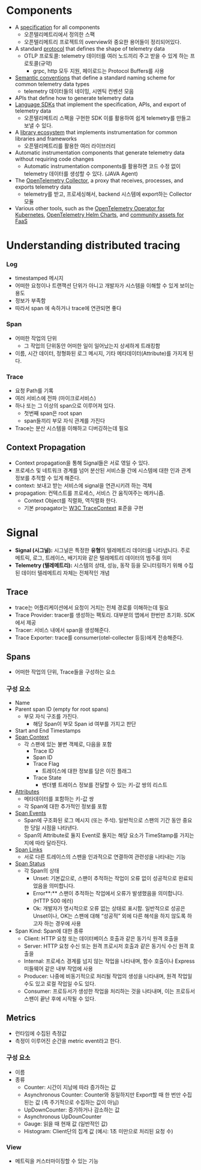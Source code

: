 # Components

- A [specification](https://opentelemetry.io/docs/specs/otel) for all components
    - 오픈텔리메트리에서 정의한 스팩
    - 오픈텔리메트리 프로젝트의 overview와 중요한 용어들이 정리되어있다.
- A standard [protocol](https://opentelemetry.io/docs/specs/otlp/) that defines the shape of telemetry data
    - OTLP 프로토콜: telemetry 데이터를 여러 노드끼리 주고 받을 수 있게 하는 프로토콜(규약)
        - grpc, http 모두 지원, 페이로드는 Protocol Buffers를 사용
- [Semantic conventions](https://opentelemetry.io/docs/specs/semconv/) that define a standard naming scheme for common telemetry data types
    - telemetry 데이터들의 네이밍, 시멘틱 컨벤션 모음
- APIs that define how to generate telemetry data
- [Language SDKs](https://opentelemetry.io/docs/languages) that implement the specification, APIs, and export of telemetry data
    - 오픈텔리메트리 스팩을 구현한 SDK 이를 활용하여 쉽게 telemetry를 만들고 보낼 수 있다.
- A [library ecosystem](https://opentelemetry.io/ecosystem/registry) that implements instrumentation for common libraries and frameworks
    - 오픈텔리메트리를 활용한 여러 라이브러리
- Automatic instrumentation components that generate telemetry data without requiring code changes
    - Automatic instrumentation components를 활용하면 코드 수정 없이 telemetry 데이터를 생성할 수 있다. (JAVA Agent)
- The [OpenTelemetry Collector](https://opentelemetry.io/docs/collector), a proxy that receives, processes, and exports telemetry data
    - telemetry를 받고, 프로세싱해서, backend 시스템에 export하는 Collector 모듈
- Various other tools, such as the [OpenTelemetry Operator for Kubernetes](https://opentelemetry.io/docs/kubernetes/operator/), [OpenTelemetry Helm Charts](https://opentelemetry.io/docs/kubernetes/helm/), and [community assets for FaaS](https://opentelemetry.io/docs/faas/)

# **Understanding distributed tracing**

### Log

- timestamped 메시지
- 어떠한 요청이나 트랜잭션 단위가 아니고 개발자가 시스템을 이해할 수 있게 보이는 용도
- 정보가 부족함
- 따라서 span 에 속하거나 trace에 연관되면 좋다

### Span

- 어떠한 작업의 단위
    - 그 작업의 단위동안 어떠한 일이 일어났는지 상세하게 트래킹함
- 이름, 시간 데이터, 정형화된 로그 메시지, 기타 메타데이터(Attribute)를 가지게 된다.

### Trace

- 요청 Path를 기록
- 여러 서비스에 전파 (마이크로서비스)
- 하나 또는 그 이상의 span으로 이루어져 있다.
    - 첫번째 span은 root span
    - span들끼리 부모 자식 관계를 가진다
- Trace는 분산 시스템을 이해하고 디버깅하는데 필요

## Context Propagation

- Context propagation을 통해 Signal들은 서로 엮일 수 있다.
- 프로세스 및 네트워크 경계를 넘어  분산된 서비스들 간에 시스템에 대한 인과 관계 정보를 추적할 수 있게 해준다.
- context: 보내고 받는 서비스에 signal을 연관시키려 하는 객체
- propagation: 컨텍스트를 프로세스, 서비스 간 움직여주는 메카니즘.
    - Context Object를 직렬화, 역직렬화 한다.
    - 기본 propagator는 [W3C TraceContext](https://www.w3.org/TR/trace-context/) 표준을 구현

# Signal

- **Signal (시그널):** 시그널은 특정한 **유형**의 텔레메트리 데이터를 나타냅니다. 주로 메트릭, 로그, 트레이스, 배기지와 같은 텔레메트리 데이터의 범주를 의미
- **Telemetry (텔레메트리):** 시스템의 상태, 성능, 동작 등을 모니터링하기 위해 수집된 데이터 텔레메트리 자체는 전체적인 개념

## Trace

- trace는 어플리케이션에서 요청이 거치는 전체 경로를 이해하는데 필요
- Trace  Provider: tracer를 생성하는 팩토리. 대부분의 앱에서 한번만 초기화. SDK에서 제공
- Tracer: 서비스 내에서 span을 생성해준다.
- Trace Exporter: trace를 consumer(otel-collecter 등등)에게 전송해준다.

## Spans

- 어떠한 작업의 단위, Trace들을 구성하는 요소

### 구성 요소

- Name
- Parent span ID (empty for root spans)
    - 부모 자식 구조를 가진다.
        - 해당 Span이 부모 Span id 여부를 가지고 판단
- Start and End Timestamps
- [Span Context](https://opentelemetry.io/docs/concepts/signals/traces/#span-context)
    - 각 스팬에 있는 불변 객체로, 다음을 포함
        - Trace ID
        - Span ID
        - Trace Flag
            - 트레이스에 대한 정보를 담은 이진 플래그
        - Trace State
            - 벤더별 트레이스 정보를 전달할 수 있는 키-값 쌍의 리스트
- [Attributes](https://opentelemetry.io/docs/concepts/signals/traces/#attributes)
    - 메타데이터를 포함하는 키-값 쌍
    - 각 Span에 대한 추가적인 정보를 포함
- [Span Events](https://opentelemetry.io/docs/concepts/signals/traces/#span-events)
    - Span에 구조화된 로그 메시지 (또는 주석). 일반적으로 스팬의 기간 동안 중요한 당일 시점을 나타낸다.
    - Span의 Attribute로 둘지 Event로 둘지는 해당 요소가 TimeStamp를 가지는지에 따라 달라진다.
- [Span Links](https://opentelemetry.io/docs/concepts/signals/traces/#span-links)
    - 서로 다른 트레이스의 스팬을 인과적으로 연결하여 관련성을 나타내는 기능
- [Span Status](https://opentelemetry.io/docs/concepts/signals/traces/#span-status)
    - 각 Span의 상태
        - Unset: 기본값으로, 스팬이 추적하는 작업이 오류 없이 성공적으로 완료되었음을 의미합니다.
        - Error**:** 스팬이 추적하는 작업에서 오류가 발생했음을 의미합니다. (HTTP 500 에러)
        - Ok: 개발자가 명시적으로 오류 없는 상태로 표시함. 일반적으로 성공은 Unset이나, OK는 스팬에 대해 “성공적” 외에 다른 해석을 하지 않도록 하고자 하는 경우에 사용
- Span Kind: Span에 대한 종류
    - Client: HTTP 요청 또는 데이터베이스 호출과 같은 동기식 원격 호출을
    - Server: HTTP 요청 수신 또는 원격 프로시저 호출과 같은 동기식 수신 원격 호출을
    - Internal: 프로세스 경계를 넘지 않는 작업을 나타내며, 함수 호출이나 Express 미들웨어 같은 내부 작업에 사용
    - Producer: 나중에 비동기적으로 처리될 작업의 생성을 나타내며, 원격 작업일 수도 있고 로컬 작업일 수도 있다.
    - Consumer: 프로듀서가 생성한 작업을 처리하는 것을 나타내며, 이는 프로듀서 스팬이 끝난 후에 시작될 수 있다.

## Metrics

- 런타임에 수집된 측정값
- 측정이 이루어진 순간을 metric event라고 한다.

### 구성 요소

- 이름
- 종류
    - Counter: 시간이 지남에 따라 증가하는 값
    - Asynchronous Counter: Counter와 동일하지만 Export할 때 한 번만 수집된는 값 (즉 주기적으로 수집하는 값이 아님)
    - UpDownCounter: 증가하거나 감소하는 값
    - Asynchronous UpDounCounter
    - Gauge: 읽을 때 현재 값 (일반적인 값)
    - Histogram: Client단의 집계 값 (예시: 1초 미만으로 처리된 요청 수)

### View

- 메트릭을 커스터마이징할 수 있는 기능
